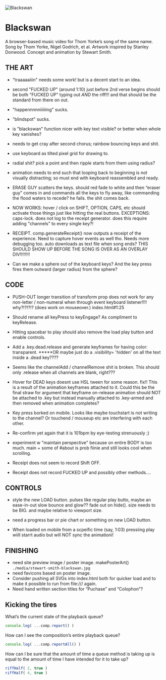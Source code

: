 

![Blackswan](./media/stewart-smith-blackswan.jpg "Blackswan")  

Blackswan
========================================================================

A browser-based music video for Thom Yorke’s song of the same name.
Song by Thom Yorke, Nigel Godrich, et al.
Artwork inspired by Stanley Donwood.
Concept and animation by Stewart Smith.  

  
  

THE ART
------------------------------------------------------------------------


- "traaaaaiiin" needs some work!
but is a decent start to an idea.


- second "FUCKED UP" (around 1:10) just before 2nd verse begins
should be both "FUCKED UP" typing out *AND* the riff!!!
and that should be the standard from there on out.





- "happennnnniiiiiing" sucks.

- "blindspot" sucks.

- is "blackswan" function nicer with key text visible? or better when whole key vanishes?

- needs to get cray after second chorus; rainbow bouncing keys and shit.

- use keyboard as tilted pixel grid for drawing to.

- radial shit? pick a point and then ripple starts from them using radius?

- animation needs to end such that looping back to beginning is not visually distracting; so must end with keyboard reassembled and ready.

- ERASE GUY scatters the keys. should red fade to white and then “eraser guy” comes in and commands all the keys to fly away, like commanding the flood waters to recede? he fails. the shit comes back.

- NOW WORKS: hover / click on SHIFT, OPTION, CAPS, etc should activate those things just like hitting the real buttons. EXCEPTIONS: caps-lock. does not log to the receipt generator. does this require adding "channels" to every single key?!

- RECEIPT. comp.generateReceipt() now outputs a receipt of the experience. Need to capture hover events as well tho. Needs more debugging too. auto downloads as text file when song ends?
THIS SHOULD SHOW UP BEFORE THE SONG IS OVER AS AN OVERLAY DIV!!!!!!!!

- Can we make a sphere out of the keyboard keys? And the key press fires them outward (larger radius) from the sphere?




CODE
------------------------------------------------------------------------

- PUSH-OUT longer transition of transform prop does not work for any non-letter / non-numeral when through event keyboard listener!!!! why?!?!?!? (does work on mouseover.)
index.html#1:25

- Should rename all keyPress to keyEngage? As compliment to keyRelease.

- Hitting spacebar to play should also remove the load play button and enable controls.

- Add a .key.dead.release and generate keyframes for having color: transparent. 
*****OR maybe just do a .visibility= 'hidden' on all the text inside a .dead key????

- Seems like the channelAdd / channelRemove shit is broken. This should only .release when all channels are blank, right???




- Hover for DEAD keys doesnt use HSL tween for some reason. fix!!
This is a result of the animation keyframes attached to it.
Could this be the final straw for argument that keyframe on-release animation should NOT be attached to .key but instead manually attached to .key-armed and then removed when animation completes?

- Key press borked on mobile. Looks like maybe touchstart is not writing to the channel? Or touchend / mouseup etc are interfering with each other.

- Re-confirm yet again that it is 101bpm by eye-testing strenuously ;)

- experiment w "maintain perspective" because on entire BODY is too much. main + some of #about is prob fiinie and still looks cool when scrolling. 

- Receipt does not seem to record Shift OFF.

- Receipt does not record FUCKED UP and possibly other methods....



CONTROLS
------------------------------------------------------------------------

- style the new LOAD button. pulses like regular play butto, maybe an ease-in-out slow bounce and glow?? fade out on hide(). size needs to be BIG. and maybe relative to viewport size. 

- need a progress bar or pie chart or something on new LOAD button. 

- When loaded on mobile from a scpeific time (say, 1:03)
pressiing play wiill starrt audio but will NOT sync the animationi!





FINISHING
------------------------------------------------------------------------
- need site preview image / poster image. makePosterArt() `./media/stewart-smith-blackswan.jpg`
- need favicons based on poster image.
- Consider pushing all SVGs into index.html both for quicker load and to make it possible to run from file:/// again.
- Need hand written section titles for “Puchase” and “Colophon”?





Kicking the tires
------------------------------------------------------------------------

What’s the current state of the playback queue?  
```javascript
console.log( ...comp.report() )

```
How can I see the composition’s entire playback queue?  
```javascript
console.log( ...comp.reportAll() )

```
  
How can I be sure that the amount of time a queue method is taking up 
is equal to the amount of time I have intended for it to take up?
```javascript
riffHalf( 2, true )
riffHalf( 4, true )

```



